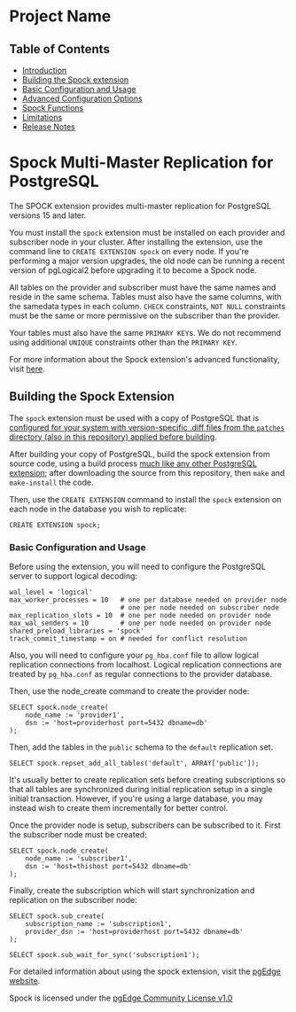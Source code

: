 # Project Name

## Table of Contents
- [Introduction](spock_readme.md#spock-multi-master-replication-for-postgresql)
- [Building the Spock extension](spock_readme.md#building-the-spock-extension)
- [Basic Configuration and Usage](spock_readme.md#basic-configuration-and-usage)
- [Advanced Configuration Options](docs/guc_settings.md)
- [Spock Functions](docs/spock_functions.md)
- [Limitations](docs/limitations.md)
- [Release Notes](docs/spock_release_notes.md)

# Spock Multi-Master Replication for PostgreSQL

The SPOCK extension provides multi-master replication for PostgreSQL versions 15 and later.

You must install the `spock` extension must be installed on each provider and subscriber node in your cluster. After installing the extension, use the command line to `CREATE EXTENSION spock` on every node.  If you're performing a major version upgrades, the old node can be running a recent version of pgLogical2 before upgrading it to become a Spock node.

All tables on the provider and subscriber must have the same names and reside in the same schema. Tables must also have the same columns, with the samedata types in each column. `CHECK` constraints, `NOT NULL` constraints must be the same or more permissive on the subscriber than the provider.

Your tables must also have the same `PRIMARY KEY`s. We do not recommend using additional `UNIQUE` constraints other than the `PRIMARY KEY`.

For more information about the Spock extension's advanced functionality, visit [here](docs/features.md).

## Building the Spock Extension

The `spock` extension must be used with a copy of PostgreSQL that is [configured for your system with version-specific .diff files from the `patches` directory (also in this repository) applied before building](https://www.postgresql.org/docs/17/install-make.html#INSTALL-PROCEDURE-MAKE).

After building your copy of PostgreSQL, build the spock extension from source code, using a build process [much like any other PostgreSQL extension](https://www.postgresql.org/docs/17/extend-extensions.html); after downloading the source from this repository, then `make` and `make-install` the code.

Then, use the `CREATE EXTENSION` command to install the `spock` extension on each node in the database you wish to replicate:

`CREATE EXTENSION spock;`

### Basic Configuration and Usage

Before using the extension, you will need to configure the PostgreSQL server to support logical decoding:

    wal_level = 'logical'
    max_worker_processes = 10   # one per database needed on provider node
                                # one per node needed on subscriber node
    max_replication_slots = 10  # one per node needed on provider node
    max_wal_senders = 10        # one per node needed on provider node
    shared_preload_libraries = 'spock'
    track_commit_timestamp = on # needed for conflict resolution

Also, you will need to configure your `pg_hba.conf` file to allow logical replication connections from localhost. Logical replication connections are treated by `pg_hba.conf` as regular connections to the provider database.

Then, use the node_create command to create the provider node:

    SELECT spock.node_create(
        node_name := 'provider1',
        dsn := 'host=providerhost port=5432 dbname=db'
    );

Then, add the tables in the `public` schema to the `default` replication set.

    SELECT spock.repset_add_all_tables('default', ARRAY['public']);

It's usually better to create replication sets before creating subscriptions so that all tables are synchronized during initial replication setup in a single initial transaction. However, if you're using a large database, you may instead wish to create them incrementally for better control.

Once the provider node is setup, subscribers can be subscribed to it. First the
subscriber node must be created:

    SELECT spock.node_create(
        node_name := 'subscriber1',
        dsn := 'host=thishost port=5432 dbname=db'
    );

Finally, create the subscription which will start synchronization and replication on the subscriber node:

    SELECT spock.sub_create(
        subscription_name := 'subscription1',
        provider_dsn := 'host=providerhost port=5432 dbname=db'
    );

    SELECT spock.sub_wait_for_sync('subscription1');

For detailed information about using the spock extension, visit the [pgEdge website](https://docs.pgedge.com/spock_ext).

Spock is licensed under the [pgEdge Community License v1.0](PGEDGE-COMMUNITY-LICENSE.md)

